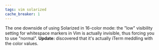 ```yaml
---
tags: vim solarized
cache_breaker: 1
---
```


The one downside of using Solarized in 16-color mode: the "low" visibility setting for whitespace markers in Vim is actually invisible, thus forcing you to use "normal". **Update:** discovered that it's actually iTerm meddling with the color values.
